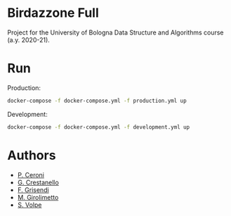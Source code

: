 # Birdazzone Full

Project for the University of Bologna Data Structure and Algorithms course
(a.y. 2020-21).

# Run

Production:

```bash
docker-compose -f docker-compose.yml -f production.yml up
```

Development:

```bash
docker-compose -f docker-compose.yml -f development.yml up
```

# Authors

- [P. Ceroni](https://github.com/pazero)
- [G. Crestanello](https://github.com/crestaa)
- [F. Grisendi](https://github.com/fedegri)
- [M. Girolimetto](https://github.com/specialfish9)
- [S. Volpe](https://github.com/foxyseta)
